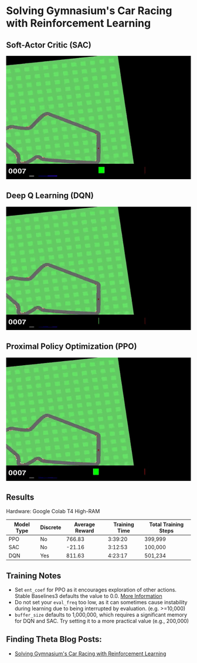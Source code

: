 # Solving Gymnasium's Car Racing with Reinforcement Learning

## Soft-Actor Critic (SAC)

![](/Images/sac_car_racing.gif)

## Deep Q Learning (DQN)

![](/Images/dqn_car_racing.gif)

## Proximal Policy Optimization (PPO)

![](/Images/ppo_car_racing.gif)

## Results
Hardware: Google Colab T4 High-RAM

| Model Type | Discrete | Average Reward| Training Time | Total Training Steps |
|------------|----------|---------------|---------------|----------------------|
| PPO        | No       | 766.83        |  3:39:20      | 399,999              |
| SAC        | No       | -21.16        |  3:12:53      | 100,000              |
| DQN        | Yes      | 811.63        |  4:23:17      | 501,234              | 

## Training Notes
- Set `ent_coef` for PPO as it encourages exploration of other actions. Stable Baselines3 defaults the value to 0.0. [More Information](https://www.youtube.com/watch?v=1ppslywmIPs)
- Do not set your `eval_freq` too low, as it can sometimes cause instability during learning due to being interrupted by evaluation. (e.g. >=10,000)
- `buffer_size` defaults to 1,000,000, which requires a significant memory for DQN and SAC. Try setting it to a more practical value (e.g., 200,000)

## Finding Theta Blog Posts:
 - [Solving Gymnasium's Car Racing with Reinforcement Learning](https://www.findingtheta.com/blog/solving-gymnasiums-car-racing-with-reinforcement-learning)
